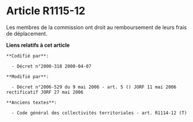 # Article R1115-12

Les membres de la commission ont droit au remboursement de leurs frais de déplacement.

**Liens relatifs à cet article**

	**Codifié par**:

	  - Décret n°2000-318 2000-04-07

	**Modifié par**:

	  - Décret n°2006-529 du 9 mai 2006 - art. 5 () JORF 11 mai 2006 rectificatif JORF 27 mai 2006

	**Anciens textes**:

	  - Code général des collectivités territoriales - art. R1114-12 (T)

